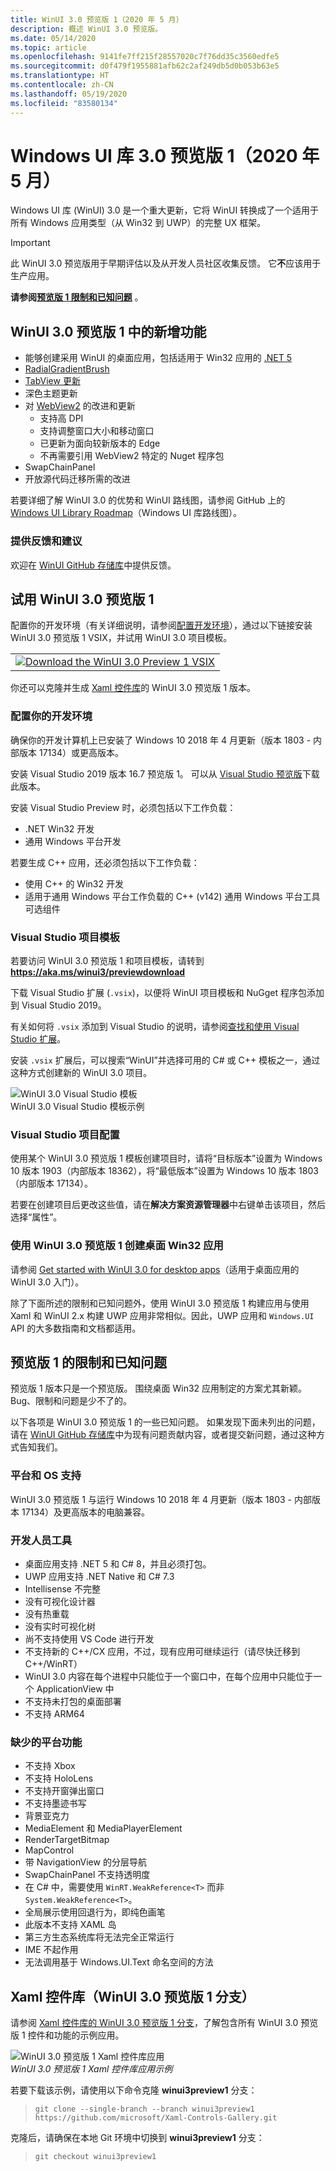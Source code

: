 ```yaml
---
title: WinUI 3.0 预览版 1（2020 年 5 月）
description: 概述 WinUI 3.0 预览版。
ms.date: 05/14/2020
ms.topic: article
ms.openlocfilehash: 9141fe7ff215f28557020c7f76dd35c3560edfe5
ms.sourcegitcommit: d0f479f1955881afb62c2af249db5d0b053b63e5
ms.translationtype: HT
ms.contentlocale: zh-CN
ms.lasthandoff: 05/19/2020
ms.locfileid: "83580134"
---
```

# <a name="windows-ui-library-30-preview-1-may-2020"></a>Windows UI 库 3.0 预览版 1（2020 年 5 月）

Windows UI 库 (WinUI) 3.0 是一个重大更新，它将 WinUI 转换成了一个适用于所有 Windows 应用类型（从 Win32 到 UWP）的完整 UX 框架。

> [!Important]
> 此 WinUI 3.0 预览版用于早期评估以及从开发人员社区收集反馈。 它**不**应该用于生产应用。
>
> **请参阅[预览版 1 限制和已知问题](#preview-1-limitations-and-known-issues)** 。
## <a name="new-features-in-winui-30-preview-1"></a>WinUI 3.0 预览版 1 中的新增功能

- 能够创建采用 WinUI 的桌面应用，包括适用于 Win32 应用的 [.NET 5](https://github.com/dotnet/core/tree/master/release-notes/5.0)
- [RadialGradientBrush](/windows/uwp/design/style/brushes#radial-gradient-brushes)
- [TabView 更新](/windows/uwp/design/controls-and-patterns/tab-view)
- 深色主题更新
- 对 [WebView2](https://docs.microsoft.com/microsoft-edge/hosting/webview2) 的改进和更新
  - 支持高 DPI
  - 支持调整窗口大小和移动窗口
  - 已更新为面向较新版本的 Edge
  - 不再需要引用 WebView2 特定的 Nuget 程序包
- SwapChainPanel
- 开放源代码迁移所需的改进

若要详细了解 WinUI 3.0 的优势和 WinUI 路线图，请参阅 GitHub 上的 [Windows UI Library Roadmap](https://github.com/microsoft/microsoft-ui-xaml/blob/master/docs/roadmap.md)（Windows UI 库路线图）。

### <a name="provide-feedback-and-suggestions"></a>提供反馈和建议

欢迎在 [WinUI GitHub 存储库](https://github.com/microsoft/microsoft-ui-xaml/issues/new/choose)中提供反馈。

## <a name="try-winui-30-preview-1"></a>试用 WinUI 3.0 预览版 1

配置你的开发环境（有关详细说明，请参阅[配置开发环境](#configure-your-dev-environment)），通过以下链接安装 WinUI 3.0 预览版 1 VSIX，并试用 WinUI 3.0 项目模板。

<table>
<tr>
<td align="center">
<a href="https://aka.ms/winui3/previewdownload"><img src="images/downloadbuttontx.png" alt="Download the WinUI 3.0 Preview 1 VSIX"/></a>
<!--
<br/>
<a href="https://aka.ms/winui3/previewdownload">Download the WinUI 3.0 Preview 1 VSIX</a>
-->
</td>
</tr>
</table>

你还可以克隆并生成 [Xaml 控件库](#xaml-controls-gallery-winui-30-preview-1-branch)的 WinUI 3.0 预览版 1 版本。

### <a name="configure-your-dev-environment"></a>配置你的开发环境

确保你的开发计算机上已安装了 Windows 10 2018 年 4 月更新（版本 1803 - 内部版本 17134）或更高版本。

安装 Visual Studio 2019 版本 16.7 预览版 1。 可以从 [Visual Studio 预览版](https://visualstudio.microsoft.com/vs/preview)下载此版本。

安装 Visual Studio Preview 时，必须包括以下工作负载：

- .NET Win32 开发
- 通用 Windows 平台开发

若要生成 C++ 应用，还必须包括以下工作负载：

- 使用 C++ 的 Win32 开发
- 适用于通用 Windows 平台工作负载的 C++ (v142) 通用 Windows 平台工具可选组件

### <a name="visual-studio-project-templates"></a>Visual Studio 项目模板

若要访问 WinUI 3.0 预览版 1 和项目模板，请转到 **https://aka.ms/winui3/previewdownload**

下载 Visual Studio 扩展 (`.vsix`)，以便将 WinUI 项目模板和 NuGget 程序包添加到 Visual Studio 2019。

有关如何将 `.vsix` 添加到 Visual Studio 的说明，请参阅[查找和使用 Visual Studio 扩展](https://docs.microsoft.com/visualstudio/ide/finding-and-using-visual-studio-extensions?view=vs-2019#install-without-using-the-manage-extensions-dialog-box)。

安装 `.vsix` 扩展后，可以搜索“WinUI”并选择可用的 C# 或 C++ 模板之一，通过这种方式创建新的 WinUI 3.0 项目。

![WinUI 3.0 Visual Studio 模板](images/WinUI3Templates.png)<br/>
WinUI 3.0 Visual Studio 模板示例

### <a name="visual-studio-project-configuration"></a>Visual Studio 项目配置

使用某个 WinUI 3.0 预览版 1 模板创建项目时，请将“目标版本”设置为 Windows 10 版本 1903（内部版本 18362），将“最低版本”设置为 Windows 10 版本 1803（内部版本 17134）。

若要在创建项目后更改这些值，请在**解决方案资源管理器**中右键单击该项目，然后选择“属性”。

### <a name="creating-a-desktop-win32-app-with-winui-30-preview-1"></a>使用 WinUI 3.0 预览版 1 创建桌面 Win32 应用

请参阅 [Get started with WinUI 3.0 for desktop apps](get-started-winui3-for-desktop.md)（适用于桌面应用的 WinUI 3.0 入门）。

除了下面所述的限制和已知问题外，使用 WinUI 3.0 预览版 1 构建应用与使用 Xaml 和 WinUI 2.x 构建 UWP 应用非常相似。因此，UWP 应用和 `Windows.UI` API 的大多数指南和文档都适用。

## <a name="preview-1-limitations-and-known-issues"></a>预览版 1 的限制和已知问题

预览版 1 版本只是一个预览版。 围绕桌面 Win32 应用制定的方案尤其新颖。 Bug、限制和问题是少不了的。

以下各项是 WinUI 3.0 预览版 1 的一些已知问题。 如果发现下面未列出的问题，请在 [WinUI GitHub 存储库](https://github.com/microsoft/microsoft-ui-xaml/issues/new/choose)中为现有问题贡献内容，或者提交新问题，通过这种方式告知我们。

### <a name="platform-and-os-support"></a>平台和 OS 支持

WinUI 3.0 预览版 1 与运行 Windows 10 2018 年 4 月更新（版本 1803 - 内部版本 17134）及更高版本的电脑兼容。

### <a name="developer-tools"></a>开发人员工具

- 桌面应用支持 .NET 5 和 C# 8，并且必须打包。
- UWP 应用支持 .NET Native 和 C# 7.3
- Intellisense 不完整
- 没有可视化设计器
- 没有热重载
- 没有实时可视化树
- 尚不支持使用 VS Code 进行开发
- 不支持新的 C++/CX 应用，不过，现有应用可继续运行（请尽快迁移到 C++/WinRT）
- WinUI 3.0 内容在每个进程中只能位于一个窗口中，在每个应用中只能位于一个 ApplicationView 中
- 不支持未打包的桌面部署
- 不支持 ARM64

### <a name="missing-platform-features"></a>缺少的平台功能

- 不支持 Xbox
- 不支持 HoloLens
- 不支持开窗弹出窗口
- 不支持墨迹书写
- 背景亚克力
- MediaElement 和 MediaPlayerElement
- RenderTargetBitmap
- MapControl
- 带 NavigationView 的分层导航
- SwapChainPanel 不支持透明度
- 在 C# 中，需要使用 `WinRT.WeakReference<T>` 而非 `System.WeakReference<T>`。
- 全局展示使用回退行为，即纯色画笔
- 此版本不支持 XAML 岛
- 第三方生态系统库将无法完全正常运行
- IME 不起作用
- 无法调用基于 Windows.UI.Text 命名空间的方法
  
## <a name="xaml-controls-gallery-winui-30-preview-1-branch"></a>Xaml 控件库（WinUI 3.0 预览版 1 分支）

请参阅 [Xaml 控件库的 WinUI 3.0 预览版 1 分支](https://github.com/microsoft/Xaml-Controls-Gallery/tree/winui3preview1)，了解包含所有 WinUI 3.0 预览版 1 控件和功能的示例应用。

![WinUI 3.0 预览版 1 Xaml 控件库应用](images/WinUI3XamlControlsGallery.png)<br/>
*WinUI 3.0 预览版 1 Xaml 控件库应用示例*

若要下载该示例，请使用以下命令克隆 **winui3preview1** 分支：

> `git clone --single-branch --branch winui3preview1 https://github.com/microsoft/Xaml-Controls-Gallery.git`

克隆后，请确保在本地 Git 环境中切换到 **winui3preview1** 分支：

> `git checkout winui3preview1`
